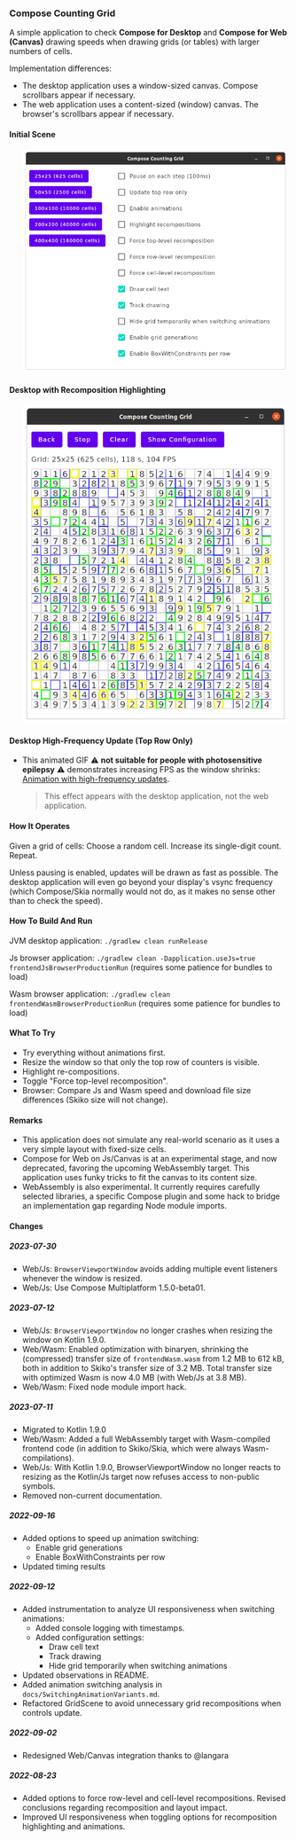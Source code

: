 ### Compose Counting Grid

A simple application to check **Compose for Desktop** and **Compose for Web (Canvas)** drawing speeds when drawing grids (or tables) with larger numbers of cells.

Implementation differences:
* The desktop application uses a window-sized canvas. Compose scrollbars appear if necessary.
* The web application uses a content-sized (window) canvas. The browser's scrollbars appear if necessary.

#### Initial Scene

<p style="margin-left: 24px">
<img alt="Initial Scene" src="docs/initial-scene.png">
</p>

#### Desktop with Recomposition Highlighting

<p style="margin-left: 24px">
<img alt="Desktop with Highlighting" src="docs/desktop-highlighting.png">
</p>

#### Desktop High-Frequency Update (Top Row Only)

* This animated GIF ⚠️ **not suitable for people with photosensitive epilepsy** ⚠️ demonstrates increasing FPS as the window shrinks: [Animation with high-frequency updates](docs/top-row-only-updates-resizing.gif).

    > This effect appears with the desktop application, not the web application.

#### How It Operates

Given a grid of cells: Choose a random cell. Increase its single-digit count. Repeat.

Unless pausing is enabled, updates will be drawn as fast as possible. The desktop application will even go beyond your display's vsync frequency (which Compose/Skia normally would not do, as it makes no sense other than to check the speed).

#### How To Build And Run

JVM desktop application: `./gradlew clean runRelease`

Js browser application: `./gradlew clean -Dapplication.useJs=true frontendJsBrowserProductionRun` (requires some patience for bundles to load)

Wasm browser application: `./gradlew clean frontendWasmBrowserProductionRun` (requires some patience for bundles to load)

#### What To Try

* Try everything without animations first.
* Resize the window so that only the top row of counters is visible.
* Highlight re-compositions.
* Toggle "Force top-level recomposition".
* Browser: Compare Js and Wasm speed and download file size differences (Skiko size will not change).

#### Remarks

* This application does not simulate any real-world scenario as it uses a very simple layout with fixed-size cells.
* Compose for Web on Js/Canvas is at an experimental stage, and now deprecated, favoring the upcoming WebAssembly target. This application uses funky tricks to fit the canvas to its content size.
* WebAssembly is also experimental. It currently requires carefully selected libraries, a specific Compose plugin and some hack to bridge an implementation gap regarding Node module imports.

#### Changes

##### 2023-07-30

* Web/Js: `BrowserViewportWindow` avoids adding multiple event listeners whenever the window is resized.
* Web/Js: Use Compose Multiplatform 1.5.0-beta01.

##### 2023-07-12

* Web/Js: `BrowserViewportWindow` no longer crashes when resizing the window on Kotlin 1.9.0.
* Web/Wasm: Enabled optimization with binaryen, shrinking the (compressed) transfer size of `frontendWasm.wasm` from 1.2 MB to 612 kB, both in addition to Skiko's transfer size of 3.2 MB. Total transfer size with optimized Wasm is now 4.0 MB (with Web/Js at 3.8 MB). 
* Web/Wasm: Fixed node module import hack.

##### 2023-07-11

* Migrated to Kotlin 1.9.0
* Web/Wasm: Added a full WebAssembly target with Wasm-compiled frontend code (in addition to Skiko/Skia, which were always Wasm-compilations).
* Web/Js: With Kotlin 1.9.0, BrowserViewportWindow no longer reacts to resizing as the Kotlin/Js target now refuses access to non-public symbols.
* Removed non-current documentation.

##### 2022-09-16

* Added options to speed up animation switching:
    * Enable grid generations
    * Enable BoxWithConstraints per row
* Updated timing results

##### 2022-09-12

* Added instrumentation to analyze UI responsiveness when switching animations:
    * Added console logging with timestamps.
    * Added configuration settings:
        * Draw cell text
        * Track drawing
        * Hide grid temporarily when switching animations
* Updated observations in README.
* Added animation switching analysis in `docs/SwitchingAnimationVariants.md`.
* Refactored GridScene to avoid unnecessary grid recompositions when controls update.

##### 2022-09-02

* Redesigned Web/Canvas integration thanks to @langara

##### 2022-08-23
 
* Added options to force row-level and cell-level recompositions. Revised conclusions regarding recomposition and layout impact.
* Improved UI responsiveness when toggling options for recomposition highlighting and animations.
